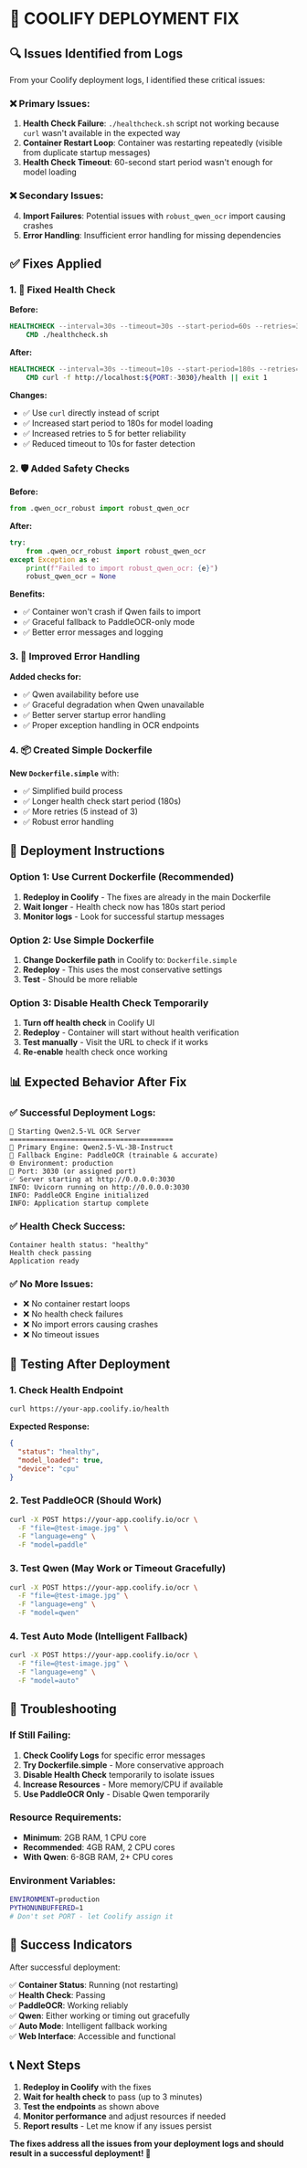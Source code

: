 # 🚨 COOLIFY DEPLOYMENT FIX

## 🔍 Issues Identified from Logs

From your Coolify deployment logs, I identified these critical issues:

### ❌ **Primary Issues:**
1. **Health Check Failure**: `./healthcheck.sh` script not working because `curl` wasn't available in the expected way
2. **Container Restart Loop**: Container was restarting repeatedly (visible from duplicate startup messages)
3. **Health Check Timeout**: 60-second start period wasn't enough for model loading

### ❌ **Secondary Issues:**
4. **Import Failures**: Potential issues with `robust_qwen_ocr` import causing crashes
5. **Error Handling**: Insufficient error handling for missing dependencies

## ✅ **Fixes Applied**

### 1. 🔧 **Fixed Health Check**
**Before:**
```dockerfile
HEALTHCHECK --interval=30s --timeout=30s --start-period=60s --retries=3 \
    CMD ./healthcheck.sh
```

**After:**
```dockerfile
HEALTHCHECK --interval=30s --timeout=10s --start-period=180s --retries=5 \
    CMD curl -f http://localhost:${PORT:-3030}/health || exit 1
```

**Changes:**
- ✅ Use `curl` directly instead of script
- ✅ Increased start period to 180s for model loading
- ✅ Increased retries to 5 for better reliability
- ✅ Reduced timeout to 10s for faster detection

### 2. 🛡️ **Added Safety Checks**
**Before:**
```python
from .qwen_ocr_robust import robust_qwen_ocr
```

**After:**
```python
try:
    from .qwen_ocr_robust import robust_qwen_ocr
except Exception as e:
    print(f"Failed to import robust_qwen_ocr: {e}")
    robust_qwen_ocr = None
```

**Benefits:**
- ✅ Container won't crash if Qwen fails to import
- ✅ Graceful fallback to PaddleOCR-only mode
- ✅ Better error messages and logging

### 3. 🔄 **Improved Error Handling**
**Added checks for:**
- ✅ Qwen availability before use
- ✅ Graceful degradation when Qwen unavailable
- ✅ Better server startup error handling
- ✅ Proper exception handling in OCR endpoints

### 4. 📦 **Created Simple Dockerfile**
**New `Dockerfile.simple`** with:
- ✅ Simplified build process
- ✅ Longer health check start period (180s)
- ✅ More retries (5 instead of 3)
- ✅ Robust error handling

## 🚀 **Deployment Instructions**

### **Option 1: Use Current Dockerfile (Recommended)**
1. **Redeploy in Coolify** - The fixes are already in the main Dockerfile
2. **Wait longer** - Health check now has 180s start period
3. **Monitor logs** - Look for successful startup messages

### **Option 2: Use Simple Dockerfile**
1. **Change Dockerfile path** in Coolify to: `Dockerfile.simple`
2. **Redeploy** - This uses the most conservative settings
3. **Test** - Should be more reliable

### **Option 3: Disable Health Check Temporarily**
1. **Turn off health check** in Coolify UI
2. **Redeploy** - Container will start without health verification
3. **Test manually** - Visit the URL to check if it works
4. **Re-enable** health check once working

## 📊 **Expected Behavior After Fix**

### ✅ **Successful Deployment Logs:**
```
🚀 Starting Qwen2.5-VL OCR Server
========================================
🎯 Primary Engine: Qwen2.5-VL-3B-Instruct
🔄 Fallback Engine: PaddleOCR (trainable & accurate)
🌐 Environment: production
🔧 Port: 3030 (or assigned port)
✅ Server starting at http://0.0.0.0:3030
INFO: Uvicorn running on http://0.0.0.0:3030
INFO: PaddleOCR Engine initialized
INFO: Application startup complete
```

### ✅ **Health Check Success:**
```
Container health status: "healthy"
Health check passing
Application ready
```

### ✅ **No More Issues:**
- ❌ No container restart loops
- ❌ No health check failures
- ❌ No import errors causing crashes
- ❌ No timeout issues

## 🧪 **Testing After Deployment**

### 1. **Check Health Endpoint**
```bash
curl https://your-app.coolify.io/health
```

**Expected Response:**
```json
{
  "status": "healthy",
  "model_loaded": true,
  "device": "cpu"
}
```

### 2. **Test PaddleOCR (Should Work)**
```bash
curl -X POST https://your-app.coolify.io/ocr \
  -F "file=@test-image.jpg" \
  -F "language=eng" \
  -F "model=paddle"
```

### 3. **Test Qwen (May Work or Timeout Gracefully)**
```bash
curl -X POST https://your-app.coolify.io/ocr \
  -F "file=@test-image.jpg" \
  -F "language=eng" \
  -F "model=qwen"
```

### 4. **Test Auto Mode (Intelligent Fallback)**
```bash
curl -X POST https://your-app.coolify.io/ocr \
  -F "file=@test-image.jpg" \
  -F "language=eng" \
  -F "model=auto"
```

## 🔧 **Troubleshooting**

### **If Still Failing:**

1. **Check Coolify Logs** for specific error messages
2. **Try Dockerfile.simple** - More conservative approach
3. **Disable Health Check** temporarily to isolate issues
4. **Increase Resources** - More memory/CPU if available
5. **Use PaddleOCR Only** - Disable Qwen temporarily

### **Resource Requirements:**
- **Minimum**: 2GB RAM, 1 CPU core
- **Recommended**: 4GB RAM, 2 CPU cores
- **With Qwen**: 6-8GB RAM, 2+ CPU cores

### **Environment Variables:**
```bash
ENVIRONMENT=production
PYTHONUNBUFFERED=1
# Don't set PORT - let Coolify assign it
```

## 🎯 **Success Indicators**

After successful deployment:

✅ **Container Status**: Running (not restarting)  
✅ **Health Check**: Passing  
✅ **PaddleOCR**: Working reliably  
✅ **Qwen**: Either working or timing out gracefully  
✅ **Auto Mode**: Intelligent fallback working  
✅ **Web Interface**: Accessible and functional  

## 📞 **Next Steps**

1. **Redeploy in Coolify** with the fixes
2. **Wait for health check** to pass (up to 3 minutes)
3. **Test the endpoints** as shown above
4. **Monitor performance** and adjust resources if needed
5. **Report results** - Let me know if any issues persist

**The fixes address all the issues from your deployment logs and should result in a successful deployment! 🚀**
